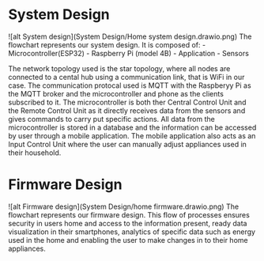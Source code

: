 # System Design
![alt System design](System Design/Home system design.drawio.png)
The flowchart represents our system design. It is composed of: 
    - Microcontroller(ESP32)
    - Raspberry Pi (model 4B)
    - Application
    - Sensors

The network topology used is the star topology, where all nodes are connected to a cental hub using a communication link, that is WiFi in our case.
The communication protocal used is MQTT with the Raspberyy Pi as the MQTT broker and the microcontroller and phone as the clients subscribed to it.
The microcontroller is both ther Central Control Unit and the Remote Control Unit as it directly receives data from the sensors and gives commands to carry put specific actions.
All data from the microcontroller is stored in a database and the information can be accessed by user through a mobile application.
The mobile application also acts as an Input Control Unit where the user can manually adjust appliances used in their household.

# Firmware Design
![alt Firmware design](System Design/home firmware.drawio.png)
The flowchart represents our firmware design.
This flow of processes ensures security in users home and access to the information present, ready data visualization in their smartphones, analytics of specific data such as energy used in the home and enabling the user to make changes in to their home appliances.
